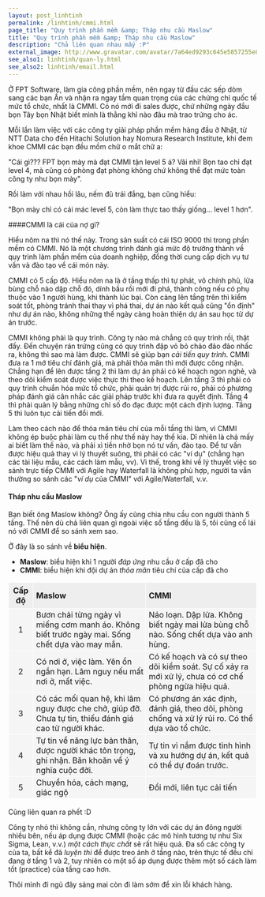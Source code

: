 ```yaml
---
layout: post_linhtinh
permalink: /linhtinh/cmmi.html
page_title: "Quy trình phần mềm &amp; Tháp nhu cầu Maslow"
title: "Quy trình phần mềm &amp; Tháp nhu cầu Maslow"
description: "Chả liên quan nhau mấy :P"
external_image: http://www.gravatar.com/avatar/7a64ed9293c645e5857255e8f2320a8d?s=292
see_also1: linhtinh/quan-ly.html
see_also2: linhtinh/email.html
---
```

Ở FPT Software, làm gia công phần mềm, nên ngay từ đầu các sếp dòm sang các bạn Ấn và nhận ra ngay tầm quan trọng của các chứng chỉ quốc tế mức tổ chức, nhất là CMMI. Có nó mới đi sales được, chứ những ngày đầu bọn Tây bọn Nhật biết mình là thằng khỉ nào đâu mà trao trứng cho ác.

Mỗi lần làm việc với các công ty giải pháp phần mềm hàng đầu ở Nhật, từ NTT Data cho đến Hitachi Solution hay Nomura Research Institute, khi đem khoe CMMI các bạn đều mồm chữ o mắt chữ a:

"Cái gì??? FPT bọn mày mà đạt CMMI tận level 5 á? Vãi nhỉ! Bọn tao chỉ đạt level 4, mà cũng có phòng đạt phòng không chứ không thể đạt mức toàn công ty như bọn mày".

Rồi làm với nhau hồi lâu, nếm đủ trái đắng, bạn cũng hiểu:

"Bọn mày chỉ có cái mác level 5, còn làm thực tao thấy giống... level 1 hơn".

####CMMI là cái của nợ gì?

Hiểu nôm na thì nó thế này. Trong sản suất có cái ISO 9000 thì trong phần mềm có CMMI. Nó là một chương trình đánh giá mức độ trưởng thành về quy trình làm phần mềm của doanh nghiệp, đồng thời cung cấp dịch vụ tư vấn và đào tạo về cái món này.

CMMI có 5 cấp độ. Hiểu nôm na là ở tầng thấp thì tự phát, vô chính phủ, lửa bùng chỗ nào dập chỗ đó, dính bầu rồi mới đi phá, thành công nếu có phụ thuộc vào 1 người hùng, khi thành lúc bại. Còn càng lên tầng trên thì kiểm soát tốt, phòng tránh thai thay vì phá thai, dự án nào kết quả cũng "ổn định" như dự án nào, không những thế ngày càng hoàn thiện dự án sau học từ dự án trước.

CMMI không phải là quy trình. Công ty nào mà chẳng có quy trình rồi, thật đấy. Đến chuyện rán trứng cũng có quy trình đập vỏ bỏ chảo đảo đảo nhấc ra, không thì sao mà làm được. CMMI sẽ giúp bạn *cải tiến quy trình*. CMMI đưa ra 1 mớ tiêu chí đánh giá, mà phải thỏa mãn thì mới  được công nhận. Chẳng hạn để lên được tầng 2 thì làm dự án phải có kế hoạch ngon nghẻ, và theo dõi kiểm soát được việc thực thi theo kế hoạch. Lên tầng 3 thì phải có quy trình chuẩn hóa mức tổ chức, phải quản trị được rủi ro, phải có phương pháp đánh giá cân nhắc các giải pháp trước khi đưa ra quyết định. Tầng 4 thì phải quản lý bằng những chỉ số đo đạc được một cách định lượng. Tầng 5 thì luôn tục cải tiến đổi mới.

Làm theo cách nào để thỏa mãn tiêu chí của mỗi tầng thì làm, vì CMMI không ép buộc phải làm cụ thể như thế này hay thế kia. Dĩ nhiên là chả mấy ai biết làm thế nào, và phải xì tiền nhờ bọn nó tư vấn, đào tạo. Để tư vấn được hiệu quả thay vì lý thuyết suông, thì phải có các "ví dụ" (chẳng hạn các tài liệu mẫu, các cách làm mẫu, vv). Vì thế, trong khi về lý thuyết việc so sánh trực tiếp CMMI với Agile hay Waterfall là không phù hợp, người ta vẫn thường so sánh các "*ví dụ* của CMMI" với Agile/Waterfall, v.v.

#### Tháp nhu cầu Maslow

Bạn biết ông Maslow không? Ông ấy cũng chia nhu cầu con người thành 5 tầng. Thế nên dù chả liên quan gì ngoài việc số tầng đều là 5,  tôi cũng cố lái nó với CMMI để so sánh xem sao.

<style>
#maslow {
	border-collapse: collapse;
	margin-bottom: 18px;
	background-color:#f5f5f5;
}
#maslow td, #maslow th {
	border: 1px solid #fff;
	padding: 2px 2px 2px 6px;
}
#maslow th {
	text-align:left;
	background-color: #eee;
}
#maslow .c {
	text-align:center;
	padding: 6px;
}
</style>

Ở đây là so sánh về **biểu hiện**.

- **Maslow**: biểu hiện khi 1 người _đáp ứng_ nhu cầu ở cấp đã cho
- **CMMI**: biểu hiện khi đội dự án _thỏa mãn_ tiêu chí của cấp đã cho

<table id="maslow" class="small-container font-small">
<thead>
<tr>
<th class="c">Cấp độ</th>
<th>Maslow</th>
<th>CMMI</th>
</tr>
</thead>
<tbody>
<tr>
<td class="c">1</td>
<td>Bươn chải từng ngày vì miếng cơm manh áo. Không biết trước ngày mai. Sống chết dựa vào may mắn.</td>
<td>Náo loạn. Dập lửa. Không biết ngày mai lửa bùng chỗ nào. Sống chết dựa vào anh hùng.</td>
</tr>
<tr>
<td class="c">2</td>
<td>Có nơi ở, việc làm. Yên ổn ngắn hạn. Lâm nguy nếu mất nơi ở, mất việc.</td>
<td>Có kế hoạch và có sự theo dõi kiểm soát. Sự cố xảy ra mới xử lý, chưa có cơ chế phòng ngừa hiệu quả.</td>
</tr>
<tr>
<td class="c">3</td>
<td>Có các mối quan hệ, khi lâm nguy được che chở, giúp đỡ. Chưa tự tin, thiếu đánh giá cao từ người khác.</td>
<td>Có phương án xác định, đánh giá, theo dõi, phòng chống và xử lý rủi ro. Có thể dựa vào tổ chức.</td>
</tr>
<tr>
<td class="c">4</td>
<td>Tự tin về năng lực bản thân, được người khác tôn trọng, ghi nhận. Băn khoăn về ý nghĩa cuộc đời.</td>
<td>Tự tin vì nắm được tình hình và xu hướng dự án, kết quả có thể dự đoán trước.</td>
</tr>
<tr>
<td class="c">5</td>
<td>Chuyển hóa, cách mạng, giác ngộ</td>
<td>Đổi mới, liên tục cải tiến</td>
</tr>
</tbody>
</table>

Cũng liên quan ra phết :D

Công ty nhỏ thì không cần, nhưng công ty lớn với các dự án đông người nhiều bên, nếu áp dụng được CMMI (hoặc các mô hình tương tự như Six Sigma, Lean, v.v.) *một cách thực chất* sẽ rất hiệu quả. Đa số các công ty của ta, bất kể đã *luyện thi* để được treo ảnh ở tầng nào, trên thực tế đều chỉ đang ở tầng 1 và 2, tuy nhiên có một số áp dụng được thêm một số cách làm tốt (practice) của tầng cao hơn.

Thôi mình đi ngủ đây sáng mai còn đi làm sớm để xin lỗi khách hàng.